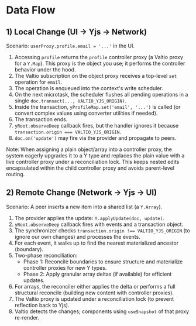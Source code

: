 # Data Flow

## 1) Local Change (UI -> Yjs -> Network)

Scenario: `userProxy.profile.email = '...'` in the UI.

1. Accessing `profile` returns the `profile` controller proxy (a Valtio proxy for a `Y.Map`). This proxy is the object you use; it performs the controller behavior under the hood.
2. The Valtio subscription on the object proxy receives a top-level `set` operation for `email`.
3. The operation is enqueued into the context's write scheduler.
4. On the next microtask, the scheduler flushes all pending operations in a single `doc.transact(..., VALTIO_YJS_ORIGIN)`.
5. Inside the transaction, `yProfileMap.set('email', '...')` is called (or convert complex values using converter utilities if needed).
6. The transaction ends.
7. `yRoot.observeDeep` callback fires, but the handler ignores it because `transaction.origin === VALTIO_YJS_ORIGIN`.
8. `doc.on('update')` may fire via the provider and propagate to peers.

Note: When assigning a plain object/array into a controller proxy, the system eagerly upgrades it to a Y type and replaces the plain value with a live controller proxy under a reconciliation lock. This keeps nested edits encapsulated within the child controller proxy and avoids parent-level routing.

## 2) Remote Change (Network -> Yjs -> UI)

Scenario: A peer inserts a new item into a shared list (a `Y.Array`).

1. The provider applies the update: `Y.applyUpdate(doc, update)`.
2. `yRoot.observeDeep` callback fires with events and a transaction object.
3. The synchronizer checks `transaction.origin !== VALTIO_YJS_ORIGIN` (to ignore our own changes) and processes the events.
4. For each event, it walks up to find the nearest materialized ancestor (boundary).
5. Two-phase reconciliation:
   - Phase 1: Reconcile boundaries to ensure structure and materialize controller proxies for new Y types.
   - Phase 2: Apply granular array deltas (if available) for efficient updates.
6. For arrays, the reconciler either applies the delta or performs a full structural reconcile (building new content with controller proxies).
7. The Valtio proxy is updated under a reconciliation lock (to prevent reflection back to Yjs).
8. Valtio detects the changes; components using `useSnapshot` of that proxy re-render.

 

